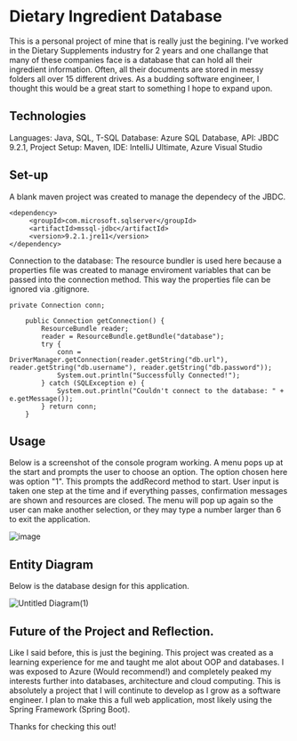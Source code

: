 # Dietary Ingredient Database

This is a personal project of mine that is really just the begining. I've worked in the Dietary Supplements industry for 2 years and one challange
that many of these companies face is a database that can hold all their ingredient information. Often, all their documents are stored in messy
folders all over 15 different drives. As a budding software engineer, I thought this would be a great start to something I hope to expand upon.

## Technologies

Languages: Java, SQL, T-SQL
Database: Azure SQL Database,
API: JBDC 9.2.1,
Project Setup: Maven,
IDE: IntelliJ Ultimate, Azure Visual Studio

## Set-up

A blank maven project was created to manage the dependecy of the JBDC.
```
<dependency>
     <groupId>com.microsoft.sqlserver</groupId>
     <artifactId>mssql-jdbc</artifactId>
     <version>9.2.1.jre11</version>
</dependency>
```
Connection to the database: The resource bundler is used here because a properties file was created to manage enviroment variables that can be passed into the
connection method. This way the properties file can be ignored via .gitignore.
```
private Connection conn;

    public Connection getConnection() {
        ResourceBundle reader;
        reader = ResourceBundle.getBundle("database");
        try {
            conn = DriverManager.getConnection(reader.getString("db.url"), reader.getString("db.username"), reader.getString("db.password"));
            System.out.println("Successfully Connected!");
        } catch (SQLException e) {
            System.out.println("Couldn't connect to the database: " + e.getMessage());
        } return conn;
    }
```

## Usage

Below is a screenshot of the console program working. A menu pops up at the start and prompts the user to choose an option. The option chosen here was option "1". This prompts the addRecord method to start. User input is taken one step at the time and if everything passes, confirmation messages are shown and resources are closed. The menu will pop up again so the user can make another selection, or they may type a number larger than 6 to exit the application.

![image](https://user-images.githubusercontent.com/73630546/120914377-d4847300-c652-11eb-99c5-bd65574c792b.png)

## Entity Diagram

Below is the database design for this application.

![Untitled Diagram(1)](https://user-images.githubusercontent.com/73630546/120915073-a3a63d00-c656-11eb-900f-4cbb0b1ce5c3.png)

## Future of the Project and Reflection.

Like I said before, this is just the begining. This project was created as a learning experience for me and taught me alot about OOP and databases. I was exposed to Azure (Would recommend!) and completely peaked my interests further into databases, architecture and cloud computing. This is absolutely a project that I will continute to develop as I grow as a software engineer. I plan to make this a full web application, most likely using the Spring Framework (Spring Boot).

Thanks for checking this out!



